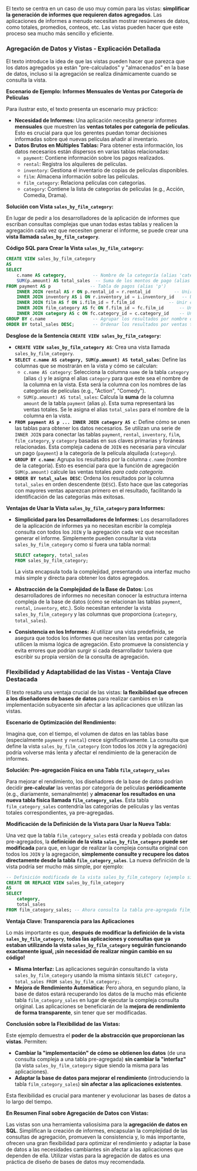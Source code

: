 
El texto se centra en un caso de uso muy común para las vistas: **simplificar la generación de informes que requieren datos agregados**.  Las aplicaciones de informes a menudo necesitan mostrar resúmenes de datos, como totales, promedios, conteos, etc. Las vistas pueden hacer que este proceso sea mucho más sencillo y eficiente.

### **Agregación de Datos y Vistas - Explicación Detallada**

El texto introduce la idea de que las vistas pueden hacer que parezca que los datos agregados ya están "pre-calculados" y "almacenados" en la base de datos, incluso si la agregación se realiza dinámicamente cuando se consulta la vista.

**Escenario de Ejemplo: Informes Mensuales de Ventas por Categoría de Películas**

Para ilustrar esto, el texto presenta un escenario muy práctico:

*   **Necesidad de Informes:** Una aplicación necesita generar informes **mensuales** que muestren las **ventas totales por categoría de películas**.  Esto es crucial para que los gerentes puedan tomar decisiones informadas sobre qué nuevas películas añadir al inventario.
*   **Datos Brutos en Múltiples Tablas:** Para obtener esta información, los datos necesarios están dispersos en varias tablas relacionadas:
    *   `payment`:  Contiene información sobre los pagos realizados.
    *   `rental`:  Registra los alquileres de películas.
    *   `inventory`:  Gestiona el inventario de copias de películas disponibles.
    *   `film`:  Almacena información sobre las películas.
    *   `film_category`:  Relaciona películas con categorías.
    *   `category`:  Contiene la lista de categorías de películas (e.g., Acción, Comedia, Drama).

**Solución con Vista `sales_by_film_category`:**

En lugar de pedir a los desarrolladores de la aplicación de informes que escriban consultas complejas que unan todas estas tablas y realicen la agregación cada vez que necesiten generar el informe, se puede crear una **vista llamada `sales_by_film_category`**.

**Código SQL para Crear la Vista `sales_by_film_category`:**

```sql
CREATE VIEW sales_by_film_category
AS
SELECT
    c.name AS category,          -- Nombre de la categoría (alias 'category')
    SUM(p.amount) AS total_sales  -- Suma de los montos de pago (alias 'total_sales')
FROM payment AS p               -- Tabla de pagos (alias 'p')
    INNER JOIN rental AS r ON p.rental_id = r.rental_id         -- Unir con tabla 'rental' (alias 'r') usando 'rental_id'
    INNER JOIN inventory AS i ON r.inventory_id = i.inventory_id   -- Unir con tabla 'inventory' (alias 'i') usando 'inventory_id'
    INNER JOIN film AS f ON i.film_id = f.film_id             -- Unir con tabla 'film' (alias 'f') usando 'film_id'
    INNER JOIN film_category AS fc ON f.film_id = fc.film_id      -- Unir con tabla 'film_category' (alias 'fc') usando 'film_id'
    INNER JOIN category AS c ON fc.category_id = c.category_id    -- Unir con tabla 'category' (alias 'c') usando 'category_id'
GROUP BY c.name                  -- Agrupar los resultados por nombre de categoría
ORDER BY total_sales DESC;       -- Ordenar los resultados por ventas totales en orden descendente
```

**Desglose de la Sentencia `CREATE VIEW sales_by_film_category`:**

*   **`CREATE VIEW sales_by_film_category AS`**:  Crea una vista llamada `sales_by_film_category`.
*   **`SELECT c.name AS category, SUM(p.amount) AS total_sales`**:  Define las columnas que se mostrarán en la vista y cómo se calculan:
    *   `c.name AS category`: Selecciona la columna `name` de la tabla `category` (alias `c`) y le asigna el alias `category` para que este sea el nombre de la columna en la vista.  Esta será la columna con los nombres de las categorías de películas (e.g., "Action", "Comedy").
    *   `SUM(p.amount) AS total_sales`:  Calcula la **suma** de la columna `amount` de la tabla `payment` (alias `p`). Esta suma representará las ventas totales. Se le asigna el alias `total_sales` para el nombre de la columna en la vista.
*   **`FROM payment AS p ... INNER JOIN category AS c`**:  Define cómo se unen las tablas para obtener los datos necesarios.  Se utilizan una serie de `INNER JOIN` para conectar las tablas `payment`, `rental`, `inventory`, `film`, `film_category`, y `category` basadas en sus claves primarias y foráneas relacionadas.  Esta compleja cadena de `JOIN` es necesaria para vincular un pago (`payment`) a la categoría de la película alquilada (`category`).
*   **`GROUP BY c.name`**:  Agrupa los resultados por la columna `c.name` (nombre de la categoría).  Esto es esencial para que la función de agregación `SUM(p.amount)` calcule las ventas totales *para cada categoría*.
*   **`ORDER BY total_sales DESC`**:  Ordena los resultados por la columna `total_sales` en orden descendente (`DESC`). Esto hace que las categorías con mayores ventas aparezcan primero en el resultado, facilitando la identificación de las categorías más exitosas.

**Ventajas de Usar la Vista `sales_by_film_category` para Informes:**

*   **Simplicidad para los Desarrolladores de Informes:** Los desarrolladores de la aplicación de informes ya no necesitan escribir la compleja consulta con todos los `JOIN` y la agregación cada vez que necesitan generar el informe.  Simplemente pueden consultar la vista `sales_by_film_category` como si fuera una tabla normal:

    ```sql
    SELECT category, total_sales
    FROM sales_by_film_category;
    ```

    La vista encapsula toda la complejidad, presentando una interfaz mucho más simple y directa para obtener los datos agregados.
*   **Abstracción de la Complejidad de la Base de Datos:**  Los desarrolladores de informes no necesitan conocer la estructura interna compleja de la base de datos (cómo se relacionan las tablas `payment`, `rental`, `inventory`, etc.). Solo necesitan entender la vista `sales_by_film_category` y las columnas que proporciona (`category`, `total_sales`).
*   **Consistencia en los Informes:**  Al utilizar una vista predefinida, se asegura que todos los informes que necesiten las ventas por categoría utilicen la misma lógica de agregación. Esto promueve la consistencia y evita errores que podrían surgir si cada desarrollador tuviera que escribir su propia versión de la consulta de agregación.

### **Flexibilidad y Adaptabilidad de las Vistas - Ventaja Clave Destacada**

El texto resalta una ventaja crucial de las vistas: **la flexibilidad que ofrecen a los diseñadores de bases de datos** para realizar cambios en la implementación subyacente sin afectar a las aplicaciones que utilizan las vistas.

**Escenario de Optimización del Rendimiento:**

Imagina que, con el tiempo, el volumen de datos en las tablas base (especialmente `payment` y `rental`) crece significativamente.  La consulta que define la vista `sales_by_film_category` (con todos los `JOIN` y la agregación) podría volverse más lenta y afectar el rendimiento de la generación de informes.

**Solución: Pre-agregación Física en una Tabla `film_category_sales`**

Para mejorar el rendimiento, los diseñadores de la base de datos podrían decidir **pre-calcular** las ventas por categoría de películas **periódicamente** (e.g., diariamente, semanalmente) y **almacenar los resultados en una nueva tabla física llamada `film_category_sales`**.  Esta tabla `film_category_sales` contendría las categorías de películas y las ventas totales correspondientes, ya pre-agregadas.

**Modificación de la Definición de la Vista para Usar la Nueva Tabla:**

Una vez que la tabla `film_category_sales` está creada y poblada con datos pre-agregados, la **definición de la vista `sales_by_film_category` puede ser modificada** para que, en lugar de realizar la compleja consulta original con todos los `JOIN` y la agregación, **simplemente consulte y recupere los datos directamente desde la tabla `film_category_sales`**.  La nueva definición de la vista podría ser mucho más simple, por ejemplo:

```sql
-- Definición modificada de la vista sales_by_film_category (ejemplo simplificado)
CREATE OR REPLACE VIEW sales_by_film_category
AS
SELECT
    category,
    total_sales
FROM film_category_sales; -- Ahora consulta la tabla pre-agregada film_category_sales
```

**Ventaja Clave: Transparencia para las Aplicaciones**

Lo más importante es que, **después de modificar la definición de la vista `sales_by_film_category`**, **todas las aplicaciones y consultas que ya estaban utilizando la vista `sales_by_film_category` seguirán funcionando exactamente igual, ¡sin necesidad de realizar ningún cambio en su código!**

*   **Misma Interfaz:**  Las aplicaciones seguirán consultando la vista `sales_by_film_category` usando la misma sintaxis `SELECT category, total_sales FROM sales_by_film_category;`.
*   **Mejora de Rendimiento Automática:**  Pero ahora, en segundo plano, la base de datos estará recuperando los datos de la mucho más eficiente tabla `film_category_sales` en lugar de ejecutar la compleja consulta original.  Las aplicaciones se beneficiarán de la **mejora de rendimiento de forma transparente**, sin tener que ser modificadas.

**Conclusión sobre la Flexibilidad de las Vistas:**

Este ejemplo demuestra el **poder de la abstracción que proporcionan las vistas**. Permiten:

*   **Cambiar la "implementación" de cómo se obtienen los datos** (de una consulta compleja a una tabla pre-agregada) **sin cambiar la "interfaz"** (la vista `sales_by_film_category` sigue siendo la misma para las aplicaciones).
*   **Adaptar la base de datos para mejorar el rendimiento** (introduciendo la tabla `film_category_sales`) **sin afectar a las aplicaciones existentes**.

Esta flexibilidad es crucial para mantener y evolucionar las bases de datos a lo largo del tiempo.

**En Resumen Final sobre Agregación de Datos con Vistas:**

Las vistas son una herramienta valiosísima para la **agregación de datos en SQL**.  Simplifican la creación de informes, encapsulan la complejidad de las consultas de agregación, promueven la consistencia y, lo más importante, ofrecen una gran flexibilidad para optimizar el rendimiento y adaptar la base de datos a las necesidades cambiantes sin afectar a las aplicaciones que dependen de ella.  Utilizar vistas para la agregación de datos es una práctica de diseño de bases de datos muy recomendada.

